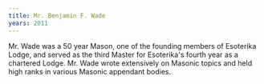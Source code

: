 ```yaml
---
title: Mr. Benjamin F. Wade
years: 2011
---
```


Mr. Wade was a 50 year Mason, one of the founding members of Esoterika Lodge, and served as the third Master for Esoterika's fourth year as a chartered Lodge. Mr. Wade wrote extensively on Masonic topics and held high ranks in various Masonic appendant bodies.
